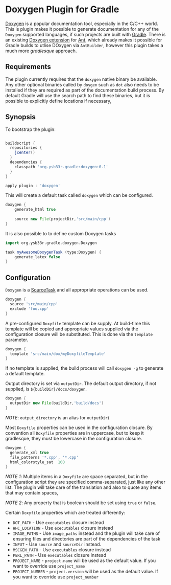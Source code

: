 Doxygen Plugin for Gradle
=========================

[Doxygen](http://www.doxygen.org) is a popular documentation tool, especially in the C/C++ world. This is plugin makes
it possible to generate documentation for any of the ```Doxygen``` supported languages, if such projects are built with
[Gradle](http://www.gradle.org). There is an existing [Doxygen extension](***) for [Ant](http://ant.apache.org), which already 
makes it possible for Gradle builds to utlise DOxygen via ```AntBuilder```, however this plugin takes a much more 
_gradlesque_ approach.

Requirements
------------
The plugin currently requires that the ```doxygen``` native binary be available. Any other optional binaries called by
```doygen``` such as ```dot``` also needs to be installed if they are required as part of the documentation build process.
By default Gradle will use the search path to find these binaries, but it is possible to explicitly define locations
 if necessary,
 
Synopsis
--------

To bootstrap the plugin:

```groovy

buildscript { 
  repositories {
	jcenter()
  }  
  dependencies {
    classpath 'org.ysb33r.gradle:doxygen:0.1'
  }
}

apply plugin : 'doxygen'
```

This will create a default task called ```doxygen``` which can be configured.

```groovy
doxygen {
    generate_html true
    
    source new File(projectDir,'src/main/cpp')
}
```

It is also possible to to define custom Doxygen tasks

```groovy
import org.ysb33r.gradle.doxygen.Doxygen

task myAwesomeDoxygenTask (type:Doxygen) {
    generate_latex false
}
```

Configuration
-------------
```Doxygen``` is a [SourceTask](***) and all appropriate operations can be used. 

```groovy
doxygen {
  source 'src/main/cpp'
  exclude 'foo.cpp'
}
```

A pre-configured ```Doxyfile``` template can be supply. At build-time this template will be copied and appropriate
values supplied via the configuration closure will be substituted. This is done via the ```template``` parameter.

```groovy
doxygen {
  template 'src/main/dox/myDoxyfileTemplate'
}
```

If no template is supplied, the build process will call ```doxygen -g``` to generate a default template.

Output directory is set via ```outputDir```. The default output directory, if not supplied, is ```${buildDir}/docs/doxygen```.

```groovy
doxygen {
  outputDir new File(buildDir,'build/docs')
}
```

*NOTE*: ```output_directory``` is an alias for ```outputDir```)

Most ```Doxyfile``` properties can be used in the configuration closure. By convention all ```Doxyfile``` properties are 
in uppercase, but to keep it gradlesque, they must be lowercase in the configuration closure.

```groovy
doxygen {
  generate_xml true
  file_patterns '*.cpp', '*.cpp'
  html_colorstyle_sat  100
}
```

*NOTE 1*: Multiple items in a ```Doxyfile``` are space separated, but in the configuration script they are specified
comma-separated, just like any other list. The plugin will take care of the translation and also to quote any items
that may contain spaces,

*NOTE 2*: Any property that is boolean should be set using ```true``` or ```false```.


Certain ```Doxyfile``` properties which are treated differently:

* ```DOT_PATH``` - Use ```executables``` closure instead
* ```HHC_LOCATION``` - Use ```executables``` closure instead
* ```IMAGE_PATHS``` - Use ```image_paths``` instead and the plugin will take care of ensuring files and directories are
part of the dependencies of the task
* ```INPUT``` - Use ```source``` and ```sourceDir``` instead.
* ```MSCGEN_PATH``` - Use ```executables``` closure instead
* ```PERL_PATH``` - Use ```executables``` closure instead
* ```PROJECT_NAME``` - ```project.name``` will be used as the default value. If you want to override use ```project_name```
* ```PROJECT_NUMBER``` - ```project.version``` will be used as the default value. If you want to override use 
```project_number```



